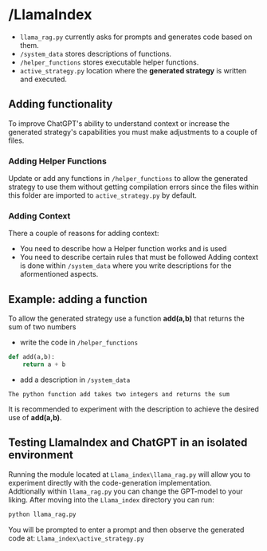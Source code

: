 # /LlamaIndex

- `llama_rag.py` currently asks for prompts and generates code based on them.
- `/system_data` stores descriptions of functions.
- `/helper_functions` stores executable helper functions.
- `active_strategy.py` location where the **generated strategy** is written and executed.


## Adding functionality
To improve ChatGPT's ability to understand context or increase the generated strategy's capabilities
you must make adjustments to a couple of files.

### Adding Helper Functions
Update or add any functions in `/helper_functions` to allow the generated strategy to use them without getting
compilation errors since the files within this folder are imported to `active_strategy.py` by default.

### Adding Context
There a couple of reasons for adding context:
- You need to describe how a Helper function works and is used
- You need to describe certain rules that must be followed
Adding context is done within `/system_data` where you write descriptions for the aformentioned aspects.

## Example: adding a function
To allow the generated strategy use a function **add(a,b)** that returns the sum of two numbers
- write the code in `/helper_functions`
```python
def add(a,b):
    return a + b
```
- add a description in `/system_data`
```
The python function add takes two integers and returns the sum
```
It is recommended to experiment with the description to achieve the desired use of **add(a,b)**.



## Testing LlamaIndex and ChatGPT in an isolated environment
Running the module located at `Llama_index\llama_rag.py` will allow you to experiment directly with the code-generation implementation.  
Addtionally within `llama_rag.py` you can change the GPT-model to your liking. 
After moving into the `Llama_index` directory you can run:
```bash
python llama_rag.py
```
You will be prompted to enter a prompt and then observe the generated code at:
`Llama_index\active_strategy.py`